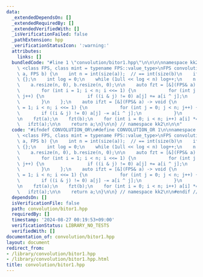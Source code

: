```yaml
---
data:
  _extendedDependsOn: []
  _extendedRequiredBy: []
  _extendedVerifiedWith: []
  _isVerificationFailed: false
  _pathExtension: hpp
  _verificationStatusIcon: ':warning:'
  attributes:
    links: []
  bundledCode: "#line 1 \"convolution/bitor1.hpp\"\n\n\n\nnamespace kk2 {\n\ntemplate\
    \ <class FPS, class mint = typename FPS::value_type>\nFPS convolution_or(FPS&\
    \ a, FPS b) {\n    int n = int(size(a));  // == int(size(b)\n    if (!n) return\
    \ {};\n    int log = 0;\n    while (1ull << log < n) log++;\n    n = 1 << log;\n\
    \    a.resize(n, 0), b.resize(n, 0);\n\n    auto fzt = [&](FPS& a) -> void {\n\
    \        for (int i = 1; i < n; i <<= 1) {\n            for (int j = 0; j < n;\
    \ j++) {\n                if ((i & j) != 0) a[j] += a[i ^ j];\n            }\n\
    \        }\n    };\n    auto ifzt = [&](FPS& a) -> void {\n        for (int i\
    \ = 1; i < n; i <<= 1) {\n            for (int j = 0; j < n; j++) {\n        \
    \        if ((i & j) != 0) a[j] -= a[i ^ j];\n            }\n        }\n    };\n\
    \n    fzt(a);\n    fzt(b);\n    for (int i = 0; i < n; i++) a[i] *= b[i]; \n \
    \   ifzt(a);\n\n    return a;\n}\n\n} // namespace kk2\n\n\n"
  code: "#ifndef CONVOLUTION_OR\n#define CONVOLUTION_OR 1\n\nnamespace kk2 {\n\ntemplate\
    \ <class FPS, class mint = typename FPS::value_type>\nFPS convolution_or(FPS&\
    \ a, FPS b) {\n    int n = int(size(a));  // == int(size(b)\n    if (!n) return\
    \ {};\n    int log = 0;\n    while (1ull << log < n) log++;\n    n = 1 << log;\n\
    \    a.resize(n, 0), b.resize(n, 0);\n\n    auto fzt = [&](FPS& a) -> void {\n\
    \        for (int i = 1; i < n; i <<= 1) {\n            for (int j = 0; j < n;\
    \ j++) {\n                if ((i & j) != 0) a[j] += a[i ^ j];\n            }\n\
    \        }\n    };\n    auto ifzt = [&](FPS& a) -> void {\n        for (int i\
    \ = 1; i < n; i <<= 1) {\n            for (int j = 0; j < n; j++) {\n        \
    \        if ((i & j) != 0) a[j] -= a[i ^ j];\n            }\n        }\n    };\n\
    \n    fzt(a);\n    fzt(b);\n    for (int i = 0; i < n; i++) a[i] *= b[i]; \n \
    \   ifzt(a);\n\n    return a;\n}\n\n} // namespace kk2\n\n#endif // CONVOLUTION_OR\n"
  dependsOn: []
  isVerificationFile: false
  path: convolution/bitor1.hpp
  requiredBy: []
  timestamp: '2024-08-27 00:19:53+09:00'
  verificationStatus: LIBRARY_NO_TESTS
  verifiedWith: []
documentation_of: convolution/bitor1.hpp
layout: document
redirect_from:
- /library/convolution/bitor1.hpp
- /library/convolution/bitor1.hpp.html
title: convolution/bitor1.hpp
---
```

